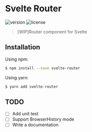 # Svelte Router
![version](https://img.shields.io/npm/v/svelte-router.svg)
![license](https://img.shields.io/github/license/mashape/apistatus.svg)

> [WIP]Router component for Svelte

## Installation
Using npm:
```bash
$ npm install --save svelte-router
```

Using yarn:
```bash
$ yarn add svelte-router
```


## TODO
- [ ] Add unit test
- [ ] Support BrowserHistory mode
- [ ] Write a documentation